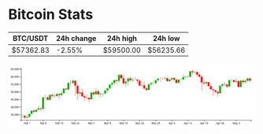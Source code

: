 # Bitcoin Stats

BTC/USDT|24h change|24h high|24h low|
|---|---|---|---|
|$57362.83|-2.55%|$59500.00|$56235.66|

<img src="./chart.svg">
